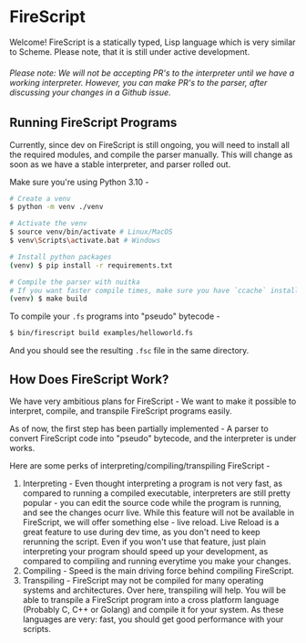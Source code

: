 # FireScript

Welcome! FireScript is a statically typed, Lisp language which is very similar to Scheme. Please note, that it is still under active development.

###### Please note: We will not be accepting PR's to the interpreter until we have a working interpreter. However, you can make PR's to the parser, after discussing your changes in a Github issue.

## Running FireScript Programs

Currently, since dev on FireScript is still ongoing, you will need to install all the required modules, and compile the parser manually. This will change as soon as we have a stable interpreter, and parser rolled out.

Make sure you're using Python 3.10 -

```sh
# Create a venv
$ python -m venv ./venv

# Activate the venv
$ source venv/bin/activate # Linux/MacOS
$ venv\Scripts\activate.bat # Windows

# Install python packages
(venv) $ pip install -r requirements.txt

# Compile the parser with nuitka
# If you want faster compile times, make sure you have `ccache` installed as nuitka uses it to cache builds
(venv) $ make build
```

To compile your `.fs` programs into "pseudo" bytecode -
```sh
$ bin/firescript build examples/helloworld.fs
```

And you should see the resulting `.fsc` file in the same directory.

## How Does FireScript Work?

We have very ambitious plans for FireScript - We want to make it possible to interpret, compile, and transpile FireScript programs easily.

As of now, the first step has been partially implemented - A parser to convert FireScript code into "pseudo" bytecode, and the interpreter is under works.

Here are some perks of interpreting/compiling/transpiling FireScript -
1. Interpreting - Even thought interpreting a program is not very fast, as compared to running a compiled executable, interpreters are still pretty popular - you can edit the source code while the program is running, and see the changes ocurr live. While this feature will not be available in FireScript, we will offer something else - live reload. Live Reload is a great feature to use during dev time, as you don't need to keep rerunning the script. Even if you won't use that feature, just plain interpreting your program should speed up your development, as compared to compiling and running everytime you make your changes.
2. Compiling - Speed is the main driving force behind compiling FireScript.
3. Transpiling - FireScript may not be compiled for many operating systems and architectures. Over here, transpiling will help. You will be able to transpile a FireScript program into a cross platform language (Probably C, C++ or Golang) and compile it for your system. As these languages are very: fast, you should get good performance with your scripts.
